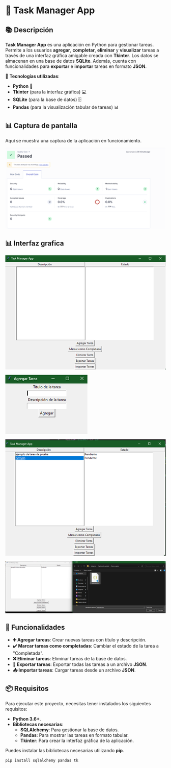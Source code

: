 # 📝 **Task Manager App**

## 📚 **Descripción**
**Task Manager App** es una aplicación en Python para gestionar tareas. Permite a los usuarios **agregar**, **completar**, **eliminar** y **visualizar** tareas a través de una interfaz gráfica amigable creada con **Tkinter**. Los datos se almacenan en una base de datos **SQLite**. Además, cuenta con funcionalidades para **exportar** e **importar** tareas en formato **JSON**.

🔧 **Tecnologías utilizadas**:
- **Python** 🐍
- **Tkinter** (para la interfaz gráfica) 💻
- **SQLite** (para la base de datos) 🗄️
- **Pandas** (para la visualización tabular de tareas) 📊

## 📊 **Captura de pantalla**
Aquí se muestra una captura de la aplicación en funcionamiento.

![SonarQube Screenshot](https://github.com/kantok32/Proyecto-1-tarea-python/blob/master/scanner%20sonarqude/Captura%20de%20pantalla%202024-12-16%20191611.png)

## 📊 **Interfaz grafica**
![SonarQube Screenshot](https://github.com/kantok32/Proyecto-1-tarea-python/blob/master/scanner%20sonarqude/interfaz%20completa.png)

![SonarQube Screenshot](https://github.com/kantok32/Proyecto-1-tarea-python/blob/master/scanner%20sonarqude/agregar%20tarea.png)

![SonarQube Screenshot](https://github.com/kantok32/Proyecto-1-tarea-python/blob/master/scanner%20sonarqude/seleccion%20de%20tarea%20y%20cambio.png)

![SonarQube Screenshot](https://github.com/kantok32/Proyecto-1-tarea-python/blob/master/scanner%20sonarqude/importacion.png)

## 🎯 **Funcionalidades**
- **➕ Agregar tareas**: Crear nuevas tareas con título y descripción.
- **✔️ Marcar tareas como completadas**: Cambiar el estado de la tarea a "Completada".
- **❌ Eliminar tareas**: Eliminar tareas de la base de datos.
- **💾 Exportar tareas**: Exportar todas las tareas a un archivo **JSON**.
- **📥 Importar tareas**: Cargar tareas desde un archivo **JSON**.

## 📦 **Requisitos**
Para ejecutar este proyecto, necesitas tener instalados los siguientes requisitos:

- **Python 3.6+**.
- **Bibliotecas necesarias**:
  - **SQLAlchemy**: Para gestionar la base de datos.
  - **Pandas**: Para mostrar las tareas en formato tabular.
  - **Tkinter**: Para crear la interfaz gráfica de la aplicación.

Puedes instalar las bibliotecas necesarias utilizando **pip**.

```bash
pip install sqlalchemy pandas tk
